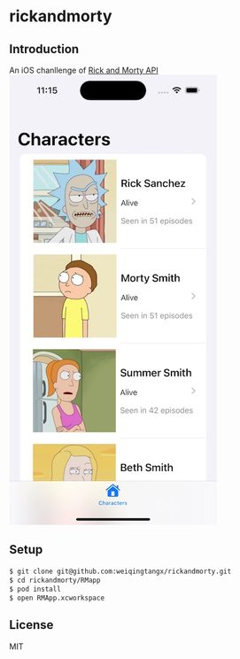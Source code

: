 # rickandmorty

## Introduction

An iOS chanllenge of
[Rick and Morty API](https://rickandmortyapi.com)  
![Image text](https://github.com/weiqingtangx/rickandmorty/blob/main/ScreenShot.jpeg)

## Setup

```terminal
$ git clone git@github.com:weiqingtangx/rickandmorty.git
$ cd rickandmorty/RMapp
$ pod install
$ open RMApp.xcworkspace 
```

## License

MIT
